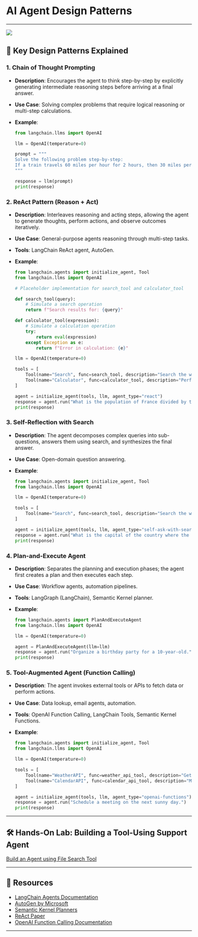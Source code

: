 # AI Agent Design Patterns

---
![](https://markovate.com/wp-content/uploads/2024/06/Understanding-AI-Agents-1.webp)
## 🧠 Key Design Patterns Explained

### 1. **Chain of Thought Prompting**

* **Description**: Encourages the agent to think step-by-step by explicitly generating intermediate reasoning steps before arriving at a final answer.
* **Use Case**: Solving complex problems that require logical reasoning or multi-step calculations.
* **Example**:

  ```python
  from langchain.llms import OpenAI

  llm = OpenAI(temperature=0)

  prompt = """
  Solve the following problem step-by-step:
  If a train travels 60 miles per hour for 2 hours, then 30 miles per hour for 1 hour, how far does it travel in total?
  """

  response = llm(prompt)
  print(response)
  ```
### 2. **ReAct Pattern (Reason + Act)**

* **Description**: Interleaves reasoning and acting steps, allowing the agent to generate thoughts, perform actions, and observe outcomes iteratively.
* **Use Case**: General-purpose agents reasoning through multi-step tasks.
* **Tools**: LangChain ReAct agent, AutoGen.
* **Example**:

  ```python
  from langchain.agents import initialize_agent, Tool
  from langchain.llms import OpenAI

  # Placeholder implementation for search_tool and calculator_tool

  def search_tool(query):
      # Simulate a search operation
      return f"Search results for: {query}"

  def calculator_tool(expression):
      # Simulate a calculation operation
      try:
          return eval(expression)
      except Exception as e:
          return f"Error in calculation: {e}"

  llm = OpenAI(temperature=0)

  tools = [
      Tool(name="Search", func=search_tool, description="Search the web"),
      Tool(name="Calculator", func=calculator_tool, description="Perform calculations")
  ]

  agent = initialize_agent(tools, llm, agent_type="react")
  response = agent.run("What is the population of France divided by the area of France?")
  print(response)
  ```

### 3. **Self-Reflection with Search**

* **Description**: The agent decomposes complex queries into sub-questions, answers them using search, and synthesizes the final answer.
* **Use Case**: Open-domain question answering.
* **Example**:

  ```python
  from langchain.agents import initialize_agent, Tool
  from langchain.llms import OpenAI

  llm = OpenAI(temperature=0)

  tools = [
      Tool(name="Search", func=search_tool, description="Search the web")
  ]

  agent = initialize_agent(tools, llm, agent_type="self-ask-with-search")
  response = agent.run("What is the capital of the country where the Eiffel Tower is located?")
  print(response)
  ```



### 4. **Plan-and-Execute Agent**

* **Description**: Separates the planning and execution phases; the agent first creates a plan and then executes each step.
* **Use Case**: Workflow agents, automation pipelines.
* **Tools**: LangGraph (LangChain), Semantic Kernel planner.
* **Example**:

  ```python
  from langchain.agents import PlanAndExecuteAgent
  from langchain.llms import OpenAI

  llm = OpenAI(temperature=0)

  agent = PlanAndExecuteAgent(llm=llm)
  response = agent.run("Organize a birthday party for a 10-year-old.")
  print(response)
  ```


### 5. **Tool-Augmented Agent (Function Calling)**

* **Description**: The agent invokes external tools or APIs to fetch data or perform actions.
* **Use Case**: Data lookup, email agents, automation.
* **Tools**: OpenAI Function Calling, LangChain Tools, Semantic Kernel Functions.
* **Example**:

  ```python
  from langchain.agents import initialize_agent, Tool
  from langchain.llms import OpenAI

  llm = OpenAI(temperature=0)

  tools = [
      Tool(name="WeatherAPI", func=weather_api_tool, description="Get weather information"),
      Tool(name="CalendarAPI", func=calendar_api_tool, description="Manage calendar events")
  ]

  agent = initialize_agent(tools, llm, agent_type="openai-functions")
  response = agent.run("Schedule a meeting on the next sunny day.")
  print(response)
  ```
---

## 🛠️ Hands-On Lab: Building a Tool-Using Support Agent

[Build an Agent using File Search Tool](https://learn.microsoft.com/en-us/semantic-kernel/frameworks/agent/examples/example-assistant-search?pivots=programming-language-python)

---

## 🔗 Resources

* [LangChain Agents Documentation](https://docs.langchain.com/docs/components/agents)
* [AutoGen by Microsoft](https://github.com/microsoft/autogen)
* [Semantic Kernel Planners](https://github.com/microsoft/semantic-kernel)
* [ReAct Paper](https://arxiv.org/abs/2210.03629)
* [OpenAI Function Calling Documentation](https://platform.openai.com/docs/guides/function-calling)

---

[1]: https://newsletter.theaiedge.io/p/introduction-to-langchain-prompt?utm_source=chatgpt.com "Introduction to LangChain: Prompt Engineering Fundamentals"
[2]: https://python.langchain.com/v0.1/docs/modules/agents/agent_types/react/?utm_source=chatgpt.com "ReAct - ️ LangChain"
[3]: https://dev.to/jamesli/react-vs-plan-and-execute-a-practical-comparison-of-llm-agent-patterns-4gh9?utm_source=chatgpt.com "ReAct vs Plan-and-Execute: A Practical Comparison of LLM Agent ..."
[4]: https://datasciencedojo.com/newsletter/ai-agents-llms/?utm_source=chatgpt.com "AI Agents - The Next Big Leap of Generative AI in 2024"
[5]: https://blog.langchain.dev/planning-agents/?utm_source=chatgpt.com "Plan-and-Execute Agents - LangChain Blog"
[6]: https://www.youtube.com/watch?v=f7DBBeMFlTk&utm_source=chatgpt.com "5 AI Agent design patterns to use in your next app - YouTube"

